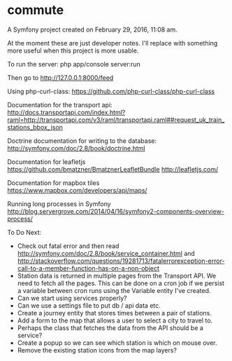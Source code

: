 commute
=======

A Symfony project created on February 29, 2016, 11:08 am.

At the moment these are just developer notes. I'll replace with something more useful when this project is more usable.

To run the server:
php app/console server:run

Then go to http://127.0.0.1:8000/feed

Using php-curl-class:
https://github.com/php-curl-class/php-curl-class

Documentation for the transport api:
http://docs.transportapi.com/index.html?raml=http://transportapi.com/v3/raml/transportapi.raml##request_uk_train_stations_bbox_json

Doctrine documentation for writing to the database:
http://symfony.com/doc/2.8/book/doctrine.html

Documentation for leafletjs    
https://github.com/bmatzner/BmatznerLeafletBundle
http://leafletjs.com/

Documentation for mapbox tiles
https://www.mapbox.com/developers/api/maps/

Running long processes in Symfony
http://blog.servergrove.com/2014/04/16/symfony2-components-overview-process/

To Do Next:

- Check out fatal error and then read 
http://symfony.com/doc/2.8/book/service_container.html and 
http://stackoverflow.com/questions/19281713/fatalerrorexception-error-call-to-a-member-function-has-on-a-non-object
- Station data is returned in multiple pages from the Transport API. We need to 
fetch all the pages. This can be done on a cron job if we persist a variable
between cron runs using the Variable entity I've created.
- Can we start using services properly?
- Can we use a settings file to put db / api data etc.
- Create a journey entity that stores times between a pair of stations.
- Add a form to the map that allows a user to select a city to travel to.
- Perhaps the class that fetches the data from the API should be a service?
- Create a popup so we can see which station is which on mouse over.
- Remove the existing station icons from the map layers?
